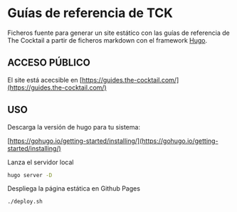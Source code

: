 # Guías de referencia de TCK

Ficheros fuente para generar un site estático con las guías de referencia de The Cocktail a partir de ficheros markdown con el framework [Hugo](https://gohugo.io/).

## ACCESO PÚBLICO

El site está acecsible en [https://guides.the-cocktail.com/](https://guides.the-cocktail.com/)

## USO

Descarga la versión de hugo para tu sistema:

[https://gohugo.io/getting-started/installing/](https://gohugo.io/getting-started/installing/)

Lanza el servidor local

```bash
hugo server -D
```

Despliega la página estática en Github Pages

```bash
./deploy.sh
```